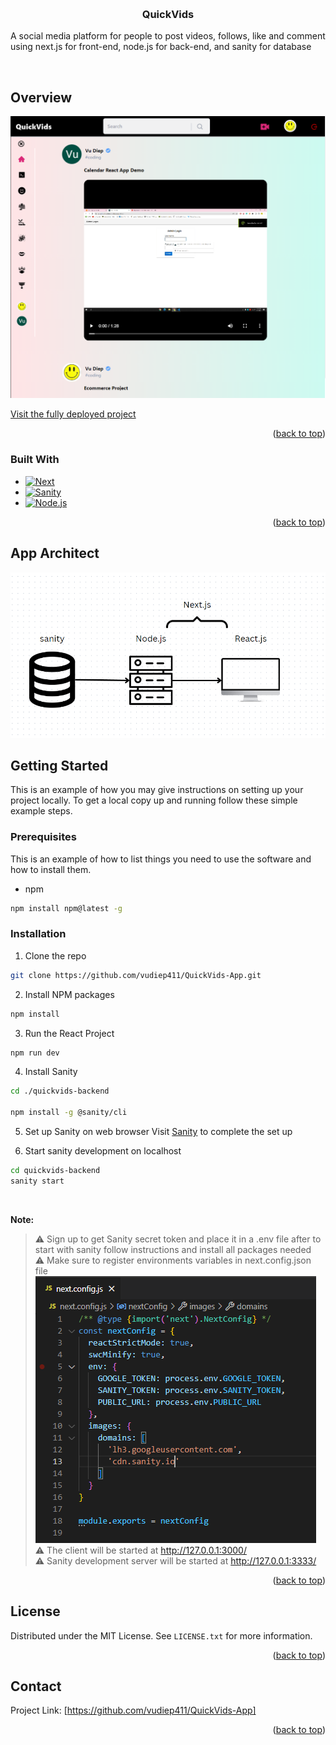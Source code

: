 <a  name="readme-top"></a>

  

<!-- PROJECT LOGO -->

<br  />
<div>
<h3  align="center">QuickVids</h3>
<p  align="center">

A social media platform for people to post videos, follows, like and comment using next.js for front-end, node.js for back-end, and sanity for database

<br  />

  
  
  

<!-- ABOUT THE PROJECT -->

## Overview 

  
  

![hr](https://raw.githubusercontent.com/vudiep411/QuickVids-App/main/quickvids1.png)


<a  href='https://quick-vids-app.vercel.app/'>Visit the fully deployed project</a>
<p  align="right">(<a  href="#readme-top">back to top</a>)</p>


### Built With
* [![Next][Next.js]][Next-url]
* [![Sanity][Sanity]][Sanity-url]
* [![Node.js][Node.js]][Node.js-url]


<p  align="right">(<a  href="#readme-top">back to top</a>)</p>


## App Architect

<img  src='/public/images/webarch.png'/>



<!-- GETTING STARTED -->

## Getting Started

This is an example of how you may give instructions on setting up your project locally.
To get a local copy up and running follow these simple example steps.


### Prerequisites

This is an example of how to list things you need to use the software and how to install them.

* npm

```sh
npm install npm@latest -g
```

### Installation

1. Clone the repo

```sh
git clone https://github.com/vudiep411/QuickVids-App.git
```

2. Install NPM packages
```sh
npm install
```

3. Run the React Project
```sh
npm run dev
```

4. Install Sanity

```sh
cd ./quickvids-backend

npm install -g @sanity/cli
```

5. Set up Sanity on web browser
Visit <a  href="https://www.sanity.io/docs/getting-started">Sanity</a> to complete the set up

6. Start sanity development on localhost
```sh 
cd quickvids-backend
sanity start
```

<br/>
<p><b>Note:</b></p>

>⚠ Sign up to get Sanity secret token and place it in a .env file after to start with sanity follow instructions and install all packages needed<br/>
>⚠ Make sure to register environments variables in next.config.json file<br/>
<img src='/public/images/nextconfig.png'/><br/>
>⚠ The client will be started at http://127.0.0.1:3000/ <br/>
>⚠ Sanity development server will be started at http://127.0.0.1:3333/ <br/>



<p  align="right">(<a  href="#readme-top">back to top</a>)</p>


<!-- LICENSE -->

## License
Distributed under the MIT License. See `LICENSE.txt` for more information.
<p  align="right">(<a  href="#readme-top">back to top</a>)</p>

<!-- CONTACT -->

## Contact
Project Link: [https://github.com/vudiep411/QuickVids-App]
<p  align="right">(<a  href="#readme-top">back to top</a>)</p>

  
  
  
  
  

<!-- MARKDOWN LINKS & IMAGES -->

<!-- https://www.markdownguide.org/basic-syntax/#reference-style-links -->

[contributors-shield]: https://img.shields.io/github/contributors/github_username/repo_name.svg?style=for-the-badge
[contributors-url]: https://github.com/github_username/repo_name/graphs/contributors
[Sanity]: https://img.shields.io/badge/Sanity-red?style=for-the-badge&logo=stripe&logoColor=white
[Node.js]: https://img.shields.io/badge/Express-20232A?style=for-the-badge&logo=nodedotjs&logoColor=success
[Sanity-url]: https://www.sanity.io/
[Node.js-url]: https://nodejs.org/en/
[issues-shield]: https://img.shields.io/github/issues/github_username/repo_name.svg?style=for-the-badge
[issues-url]: https://github.com/github_username/repo_name/issues
[license-shield]: https://img.shields.io/github/license/github_username/repo_name.svg?style=for-the-badge
[license-url]: https://github.com/github_username/repo_name/blob/master/LICENSE.txt
[product-screenshot]: images/screenshot.png
[Next.js]: https://img.shields.io/badge/next.js-000000?style=for-the-badge&logo=nextdotjs&logoColor=white
[Next-url]: https://nextjs.org/
[React.js]: https://img.shields.io/badge/React-20232A?style=for-the-badge&logo=react&logoColor=61DAFB
[React-url]: https://reactjs.org/